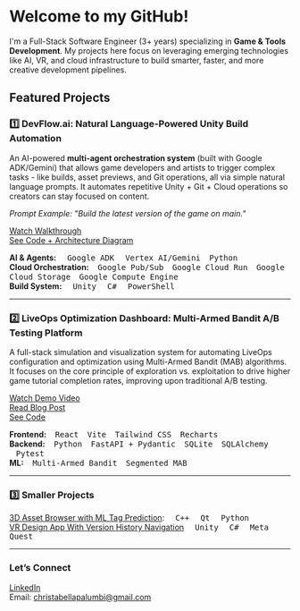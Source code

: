 
# Welcome to my GitHub! 

<p>
I'm a Full-Stack Software Engineer (3+ years) specializing in <strong>Game & Tools Development</strong>. My projects here focus on leveraging emerging technologies like AI, VR, and cloud infrastructure to build smarter, faster, and more creative development pipelines.
</p>

## Featured Projects

### 1️⃣ DevFlow.ai: Natural Language-Powered Unity Build Automation

An AI-powered **multi-agent orchestration system** (built with Google ADK/Gemini) that allows game developers and artists to trigger complex tasks - like builds, asset previews, and Git operations, all via simple natural language prompts. It automates repetitive Unity + Git + Cloud operations so creators can stay focused on content.

*Prompt Example: "Build the latest version of the game on main."*

[Watch Walkthrough](https://www.youtube.com/watch?v=frQN-aOUpBk) <br>
[See Code + Architecture Diagram](https://github.com/cbpalumbi/unity-build-agent)

**AI & Agents:** &nbsp;&nbsp;&nbsp; <kbd>Google ADK</kbd> &nbsp;&nbsp;&nbsp; <kbd>Vertex AI/Gemini</kbd> &nbsp;&nbsp;&nbsp;<kbd>Python</kbd><br>
**Cloud Orchestration:** &nbsp;&nbsp;&nbsp;<kbd>Google Pub/Sub</kbd> &nbsp;&nbsp;&nbsp;<kbd>Google Cloud Run</kbd>&nbsp;&nbsp;&nbsp; <kbd>Google Cloud Storage</kbd> &nbsp;&nbsp;&nbsp;<kbd>Google Compute Engine</kbd><br> 
**Build System:** &nbsp;&nbsp;&nbsp; <kbd>Unity</kbd> &nbsp;&nbsp;&nbsp; <kbd>C#</kbd> &nbsp;&nbsp;&nbsp; <kbd>PowerShell</kbd>

---

### 2️⃣ LiveOps Optimization Dashboard: Multi-Armed Bandit A/B Testing Platform

A full-stack simulation and visualization system for automating LiveOps configuration and optimization using Multi-Armed Bandit (MAB) algorithms. It focuses on the core principle of exploration vs. exploitation to drive  higher game tutorial completion rates, improving upon traditional A/B testing.

[Watch Demo Video](https://www.youtube.com/watch?v=vEyCZdIfBWY) <br>
[Read Blog Post](https://medium.com/@christabellapalumbi/beyond-a-b-testing-automating-liveops-optimization-with-a-multi-armed-bandit-dashboard-ed22cc78b9ef) <br>
[See Code](https://github.com/cbpalumbi/liveops-dashboard)

**Frontend:** &nbsp;&nbsp;&nbsp;<kbd>React</kbd>&nbsp;&nbsp;&nbsp; <kbd>Vite</kbd>&nbsp;&nbsp;&nbsp; <kbd>Tailwind CSS</kbd>&nbsp;&nbsp;&nbsp; <kbd>Recharts</kbd><br>
**Backend:** &nbsp;&nbsp;&nbsp;<kbd>Python</kbd>&nbsp;&nbsp;&nbsp; <kbd>FastAPI + Pydantic</kbd>&nbsp;&nbsp;&nbsp; <kbd>SQLite</kbd> &nbsp;&nbsp;&nbsp;<kbd>SQLAlchemy</kbd> &nbsp;&nbsp;&nbsp;<kbd>Pytest</kbd><br> 
**ML:** &nbsp;&nbsp;&nbsp;<kbd>Multi-Armed Bandit</kbd>&nbsp;&nbsp;&nbsp; <kbd>Segmented MAB</kbd> 

---

### 3️⃣ Smaller Projects
[3D Asset Browser with ML Tag Prediction](https://github.com/cbpalumbi/AiAssetBrowser): &nbsp;&nbsp;&nbsp; <kbd>C++</kbd> &nbsp;&nbsp;&nbsp; <kbd>Qt</kbd> &nbsp;&nbsp;&nbsp; <kbd>Python</kbd>  <br>
[VR Design App With Version History Navigation](https://github.com/cbpalumbi/vr-version-history-demo)  &nbsp;&nbsp;&nbsp; <kbd>Unity</kbd> &nbsp;&nbsp;&nbsp; <kbd>C#</kbd> &nbsp;&nbsp;&nbsp; <kbd>Meta Quest</kbd>

---

### Let’s Connect
[LinkedIn](https://www.linkedin.com/in/christabella-palumbi/) <br>
Email: christabellapalumbi@gmail.com

